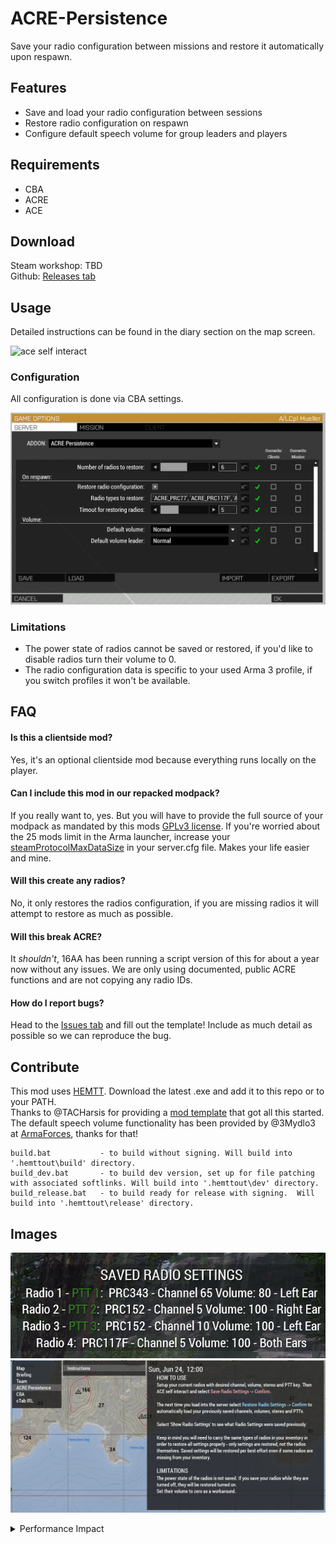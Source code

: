 # ACRE-Persistence
Save your radio configuration between missions and restore it automatically upon respawn.

## Features
- Save and load your radio configuration between sessions
- Restore radio configuration on respawn
- Configure default speech volume for group leaders and players

## Requirements
- CBA
- ACRE
- ACE
  
## Download
Steam workshop: TBD  
Github: [Releases tab](https://github.com/16AA-Milsim/ACRE-Persistence/releases)  

## Usage
Detailed instructions can be found in the diary section on the map screen.

![ace self interact](data/acre_persistence_ace-interact.gif)

### Configuration
All configuration is done via CBA settings.

![CBA Settings](data/CBA_settings.png)

### Limitations
- The power state of radios cannot be saved or restored, if you'd like to disable radios turn their volume to 0.
- The radio configuration data is specific to your used Arma 3 profile, if you switch profiles it won't be available.

## FAQ
#### Is this a clientside mod?
Yes, it's an optional clientside mod because everything runs locally on the player.

#### Can I include this mod in our repacked modpack?
If you really want to, yes. But you will have to provide the full source of your modpack as mandated by this mods [GPLv3 license](/LICENSE). If you're worried about the 25 mods limit in the Arma launcher, increase your [steamProtocolMaxDataSize](https://community.bistudio.com/wiki/Arma_3:_Server_Config_File) in your server.cfg file. Makes your life easier and mine.

#### Will this create any radios?
No, it only restores the radios configuration, if you are missing radios it will attempt to restore as much as possible.

#### Will this break ACRE?
It *shouldn't*, 16AA has been running a script version of this for about a year now without any issues. We are only using documented, public ACRE functions and are not copying any radio IDs.

#### How do I report bugs?
Head to the [Issues tab](https://github.com/16AA-Milsim/ACRE-Persistence/issues/new) and fill out the template! Include as much detail as possible so we can reproduce the bug.

## Contribute

This mod uses [HEMTT](https://github.com/BrettMayson/HEMTT). Download the latest .exe and add it to this repo or to your PATH.  
Thanks to @TACHarsis for providing a [mod template](https://github.com/TACHarsis/hemtt-mod-template) that got all this started.  
The default speech volume functionality has been provided by @3Mydlo3 at [ArmaForces](https://armaforces.com/), thanks for that!  

    build.bat           - to build without signing. Will build into '.hemttout\build' directory.
    build_dev.bat       - to build dev version, set up for file patching with associated softlinks. Will build into '.hemttout\dev' directory.
    build_release.bat   - to build ready for release with signing.  Will build into '.hemttout\release' directory.

## Images
![saved settings](data/saved_settings.png)
![diary entry](data/diary_entry.png)

<details>
  <summary>Performance Impact</summary>
  
 Performance metrics have been extracted with Dedmens [ArmaScriptProfiler](https://github.com/dedmen/ArmaScriptProfiler).  
 Generally server FPS should not be affected, all functions are run on the client/player. There are no continuous function running so gameplay impact is minimal.  
 Client FPS will briefly dip on spawn in (when the initial direct speech volume is adjusted), on respawn (when the radio configuration is copied from your corpse and applied) and whenever you manually save or restore the radio config to your ProfileNamespace.  
 Game startup time will increase by approximately 7 ms because of function compiling.  

 The following will show some average function runtimes, measured with a Ryzen 5 5600X@4.5 Ghz and 32GB@3200Mhz RAM.  

 ![performance metrics](data/performance_metrics.png)  
 First columns lists the script name, the second the file location of the script and if applicable the line number and the third column the sum of all script runtimes.  
 In column 4 is the script counter, showing how often script has run in the captured timeframe, column 5 MTPC displays the **Mean Time Per Call**, so how long on average a script runs.  

 `l6AA_acre_XEH_preStart` is the function compile on game startup, it only runs once and increased load time by 6.7 ms.  
 `l6AA_acre_fnc_adjustVoiceVolume` adjusts the direct speech volume after spawn in, it runs multiple times checking if the player is initialized fully (that's the 38 counts) and then completes it's run. It will increase the length of 38 frames by roughly 118.33 μs which would lower your FPS from 50 to 49.53 until the script completes or times out after 5 seconds.  
 `l6AA_acre_fnc_restoreRadiosOnRespawn` runs on every respawn, copying the radio configuration from your corpse and applying it to your new radios. It wil lower your FPS from 50 to 49.98 for a single frame.
 `l6AA_acre_fnc_saveRadioSettings` saves your radio configuration to your ProfileNamespace so you can restore it sometime else. It is quite FPS intensive because it writes to a file (`vars.Arma3Profile`), it will lower your FPS from 50 to 46.5 for a single frame.  
 `l6AA_acre_fnc_restoreRadioSettings` is similar, it has to read from a file and then restore the radio configuration. It will lower your FPS from 50 to 42.8 for a single frame.
 `l6AA_acre_fnc_showSavedRadioSettings` also needs to read from a file and then display your saved settings. It will lower your FPS from 50 to 48.8 for a single frame.  
  
</details>

